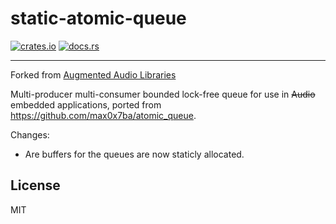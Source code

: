 # static-atomic-queue
[![crates.io](https://img.shields.io/crates/v/atomic-queue.svg)](https://crates.io/crates/atomic-queue)
[![docs.rs](https://docs.rs/atomic-queue/badge.svg)](https://docs.rs/atomic-queue/)
- - -

Forked from [Augmented Audio Libraries](https://github.com/CodeSteak/static-atomic-queue/tree/master/crates/augmented/data/atomic-queue)

Multi-producer multi-consumer bounded lock-free queue for use in ~~Audio~~ embedded applications, ported from
https://github.com/max0x7ba/atomic_queue.

Changes: 
- Are buffers for the queues are now staticly allocated.

## License
MIT
